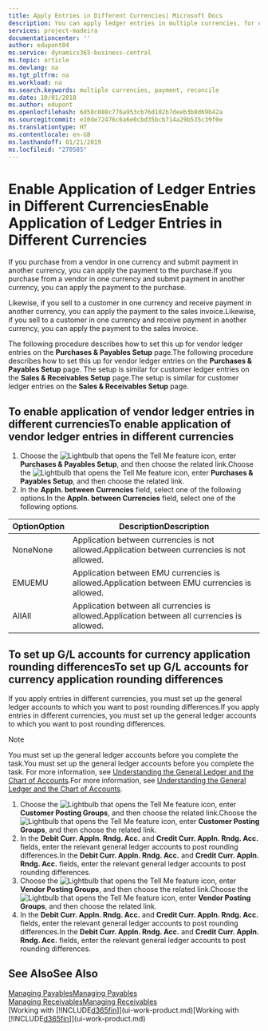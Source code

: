 ```yaml
---
title: Apply Entries in Different Currencies| Microsoft Docs
description: You can apply ledger entries in multiple currencies, for example, if you sell in one currency and receive payment in another.
services: project-madeira
documentationcenter: ''
author: edupont04
ms.service: dynamics365-business-central
ms.topic: article
ms.devlang: na
ms.tgt_pltfrm: na
ms.workload: na
ms.search.keywords: multiple currencies, payment, reconcile
ms.date: 10/01/2018
ms.author: edupont
ms.openlocfilehash: 6d58c088c776a953cb76d102b7deeb3b8d69b42a
ms.sourcegitcommit: e10de72476c6a6e0cbd35bcb714a29b535c39f0e
ms.translationtype: HT
ms.contentlocale: en-GB
ms.lasthandoff: 01/21/2019
ms.locfileid: "270585"
---
```

# <a name="enable-application-of-ledger-entries-in-different-currencies"></a><span data-ttu-id="95057-103">Enable Application of Ledger Entries in Different Currencies</span><span class="sxs-lookup"><span data-stu-id="95057-103">Enable Application of Ledger Entries in Different Currencies</span></span>
<span data-ttu-id="95057-104">If you purchase from a vendor in one currency and submit payment in another currency, you can apply the payment to the purchase.</span><span class="sxs-lookup"><span data-stu-id="95057-104">If you purchase from a vendor in one currency and submit payment in another currency, you can apply the payment to the purchase.</span></span>

<span data-ttu-id="95057-105">Likewise, if you sell to a customer in one currency and receive payment in another currency, you can apply the payment to the sales invoice.</span><span class="sxs-lookup"><span data-stu-id="95057-105">Likewise, if you sell to a customer in one currency and receive payment in another currency, you can apply the payment to the sales invoice.</span></span>

<span data-ttu-id="95057-106">The following procedure describes how to set this up for vendor ledger entries on the **Purchases & Payables Setup** page.</span><span class="sxs-lookup"><span data-stu-id="95057-106">The following procedure describes how to set this up for vendor ledger entries on the **Purchases & Payables Setup** page.</span></span> <span data-ttu-id="95057-107">The setup is similar for customer ledger entries on the **Sales & Receivables Setup** page.</span><span class="sxs-lookup"><span data-stu-id="95057-107">The setup is similar for customer ledger entries on the **Sales & Receivables Setup** page.</span></span>

## <a name="to-enable-application-of-vendor-ledger-entries-in-different-currencies"></a><span data-ttu-id="95057-108">To enable application of vendor ledger entries in different currencies</span><span class="sxs-lookup"><span data-stu-id="95057-108">To enable application of vendor ledger entries in different currencies</span></span>
1. <span data-ttu-id="95057-109">Choose the ![Lightbulb that opens the Tell Me feature](media/ui-search/search_small.png "Tell me what you want to do") icon, enter **Purchases & Payables Setup**, and then choose the related link.</span><span class="sxs-lookup"><span data-stu-id="95057-109">Choose the ![Lightbulb that opens the Tell Me feature](media/ui-search/search_small.png "Tell me what you want to do") icon, enter **Purchases & Payables Setup**, and then choose the related link.</span></span>
2. <span data-ttu-id="95057-110">In the **Appln. between Currencies** field, select one of the following options.</span><span class="sxs-lookup"><span data-stu-id="95057-110">In the **Appln. between Currencies** field, select one of the following options.</span></span>

| <span data-ttu-id="95057-111">Option</span><span class="sxs-lookup"><span data-stu-id="95057-111">Option</span></span> | <span data-ttu-id="95057-112">Description</span><span class="sxs-lookup"><span data-stu-id="95057-112">Description</span></span> |
| --- | --- |
| <span data-ttu-id="95057-113">None</span><span class="sxs-lookup"><span data-stu-id="95057-113">None</span></span> |<span data-ttu-id="95057-114">Application between currencies is not allowed.</span><span class="sxs-lookup"><span data-stu-id="95057-114">Application between currencies is not allowed.</span></span> |
| <span data-ttu-id="95057-115">EMU</span><span class="sxs-lookup"><span data-stu-id="95057-115">EMU</span></span> |<span data-ttu-id="95057-116">Application between EMU currencies is allowed.</span><span class="sxs-lookup"><span data-stu-id="95057-116">Application between EMU currencies is allowed.</span></span> |
| <span data-ttu-id="95057-117">All</span><span class="sxs-lookup"><span data-stu-id="95057-117">All</span></span> |<span data-ttu-id="95057-118">Application between all currencies is allowed.</span><span class="sxs-lookup"><span data-stu-id="95057-118">Application between all currencies is allowed.</span></span> |

## <a name="to-set-up-gl-accounts-for-currency-application-rounding-differences"></a><span data-ttu-id="95057-119">To set up G/L accounts for currency application rounding differences</span><span class="sxs-lookup"><span data-stu-id="95057-119">To set up G/L accounts for currency application rounding differences</span></span>  
<span data-ttu-id="95057-120">If you apply entries in different currencies, you must set up the general ledger accounts to which you want to post rounding differences.</span><span class="sxs-lookup"><span data-stu-id="95057-120">If you apply entries in different currencies, you must set up the general ledger accounts to which you want to post rounding differences.</span></span>  

> [!NOTE]  
>  <span data-ttu-id="95057-121">You must set up the general ledger accounts before you complete the task.</span><span class="sxs-lookup"><span data-stu-id="95057-121">You must set up the general ledger accounts before you complete the task.</span></span> <span data-ttu-id="95057-122">For more information, see [Understanding the General Ledger and the Chart of Accounts](finance-general-ledger.md).</span><span class="sxs-lookup"><span data-stu-id="95057-122">For more information, see [Understanding the General Ledger and the Chart of Accounts](finance-general-ledger.md).</span></span>

1. <span data-ttu-id="95057-123">Choose the ![Lightbulb that opens the Tell Me feature](media/ui-search/search_small.png "Tell me what you want to do") icon, enter **Customer Posting Groups**, and then choose the related link.</span><span class="sxs-lookup"><span data-stu-id="95057-123">Choose the ![Lightbulb that opens the Tell Me feature](media/ui-search/search_small.png "Tell me what you want to do") icon, enter **Customer Posting Groups**, and then choose the related link.</span></span>  
2. <span data-ttu-id="95057-124">In the **Debit Curr. Appln. Rndg. Acc.** and **Credit Curr. Appln. Rndg. Acc.** fields, enter the relevant general ledger accounts to post rounding differences.</span><span class="sxs-lookup"><span data-stu-id="95057-124">In the **Debit Curr. Appln. Rndg. Acc.** and **Credit Curr. Appln. Rndg. Acc.** fields, enter the relevant general ledger accounts to post rounding differences.</span></span>  
3. <span data-ttu-id="95057-125">Choose the ![Lightbulb that opens the Tell Me feature](media/ui-search/search_small.png "Tell me what you want to do") icon, enter **Vendor Posting Groups**, and then choose the related link.</span><span class="sxs-lookup"><span data-stu-id="95057-125">Choose the ![Lightbulb that opens the Tell Me feature](media/ui-search/search_small.png "Tell me what you want to do") icon, enter **Vendor Posting Groups**, and then choose the related link.</span></span>  
4. <span data-ttu-id="95057-126">In the **Debit Curr. Appln. Rndg. Acc.** and **Credit Curr. Appln. Rndg. Acc.** fields, enter the relevant general ledger accounts to post rounding differences.</span><span class="sxs-lookup"><span data-stu-id="95057-126">In the **Debit Curr. Appln. Rndg. Acc.** and **Credit Curr. Appln. Rndg. Acc.** fields, enter the relevant general ledger accounts to post rounding differences.</span></span>  

## <a name="see-also"></a><span data-ttu-id="95057-127">See Also</span><span class="sxs-lookup"><span data-stu-id="95057-127">See Also</span></span>
[<span data-ttu-id="95057-128">Managing Payables</span><span class="sxs-lookup"><span data-stu-id="95057-128">Managing Payables</span></span>](payables-manage-payables.md)  
[<span data-ttu-id="95057-129">Managing Receivables</span><span class="sxs-lookup"><span data-stu-id="95057-129">Managing Receivables</span></span>](receivables-manage-receivables.md)  
<span data-ttu-id="95057-130">[Working with [!INCLUDE[d365fin](includes/d365fin_md.md)]](ui-work-product.md)</span><span class="sxs-lookup"><span data-stu-id="95057-130">[Working with [!INCLUDE[d365fin](includes/d365fin_md.md)]](ui-work-product.md)</span></span>
